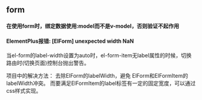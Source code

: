 ## form

#### 在使用form时，绑定数据使用:model而不是v-model，否则验证不起作用

#### ElementPlus报错: [ElForm] unexpected width NaN
当el-form的label-width设置为auto时，el-form-item无label属性的时候，切换路由时(切换页面)控制台抛出警告。

项目中的解决方法：
去除ElForm的labelWidth，避免 ElForm和ElFormItem的labelWidth冲突。
而要满足ElFormItem的label标签有一定的固定宽度，可以通过css样式实现。